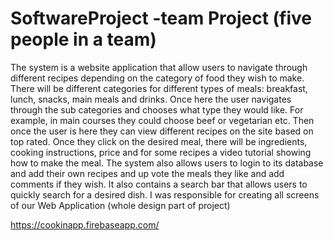 # SoftwareProject -team Project (five people in a team)
The system is a website application that allow users to navigate through different recipes depending on the category of food they wish to make. There will be different categories for different types of meals: breakfast, lunch, snacks, main meals and drinks.  Once here the user navigates through the sub categories and chooses what type they would like. For example, in main courses they could choose beef or vegetarian etc. Then once the user is here they can view different recipes on the site based on top rated. Once they click on the desired meal, there will be ingredients, cooking instructions, price and for some recipes a video tutorial showing how to make the meal.  The system also allows users to login to its database and add their own recipes and up vote the meals they like and add comments if they wish. It also contains a search bar that allows users to quickly search for a desired dish.
I was responsible for creating all screens of our Web Application (whole design part of project)

https://cookinapp.firebaseapp.com/
